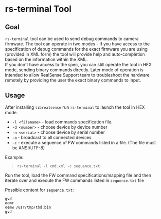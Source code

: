 # rs-terminal Tool

## Goal
`rs-terminal` tool can be used to send debug commands to camera firmware. The tool can operate in two modes - if you have access to the specification of debug commands for the exact firmware you are using (provided in XML form) the tool will provide help and auto-completion based on the information within the XML.  
If you don't have access to the spec, you can still operate the tool in HEX mode, sending binary commands directly. Later mode of operation is intended to allow RealSense Support team to troubleshoot the hardware remotely by providing the user the exact binary commands to input.

## Usage
After installing `librealsense` run `rs-terminal` to launch the tool in HEX mode.

* `-l <filename>` - load commands specification file.
* `-d <number>` - choose device by device number
* `-n <serial>` - choose device by serial number
* `-a` - broadcast to all connected devices
* `-c` - execute a sequence of FW commands listed in a file. (The file must be ANSI/UTF-8)

Example:  
>`rs-terminal -l cmd.xml -c sequence.txt`

Run the tool, load the FW command specifications/mapping file and then iterate over and execute the FW commands listed in `sequence.txt` file

Possible content for `sequence.txt`:
```
gvd
oemr
oemw /usr/tmp/tbd.bin
gvd
```
